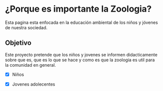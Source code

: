 # ¿Porque es importante la Zoologia? 
Esta pagina esta enfocada en la educación ambiental de los niños y jóvenes de nuestra sociedad.

## Objetivo
Este proyecto pretende que los niños y jovenes se informen didacticamente sobre que es, que es lo que se hace y como es que la zoologia es util para la comunidad en general. 
* [x] Niños
* [x] Jovenes adolecentes


